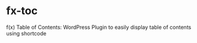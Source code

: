 fx-toc
======

f(x) Table of Contents: WordPress Plugin to easily display table of contents using shortcode
